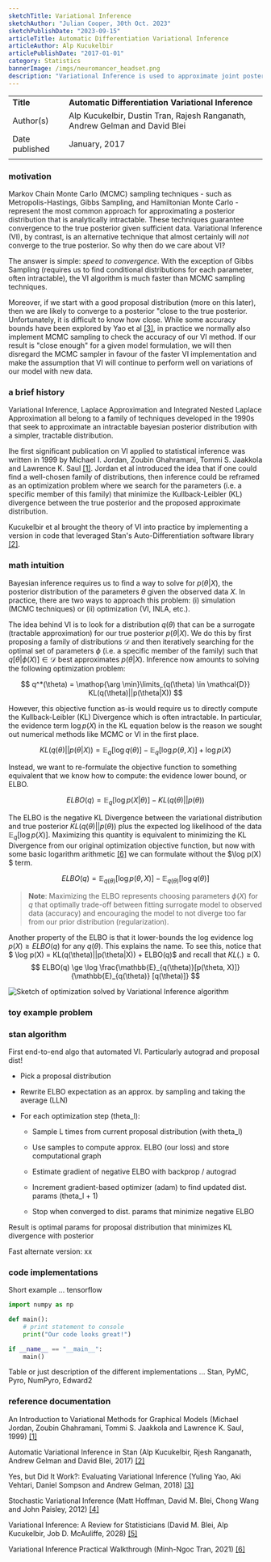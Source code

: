 ```yaml
---
sketchTitle: Variational Inference
sketchAuthor: "Julian Cooper, 30th Oct. 2023"
sketchPublishDate: "2023-09-15"
articleTitle: Automatic Differentiation Variational Inference
articleAuthor: Alp Kucukelbir
articlePublishDate: "2017-01-01"
category: Statistics
bannerImage: /imgs/neuromancer_headset.png
description: "Variational Inference is used to approximate joint posterior distributions. This sketch summarizes the method, its pros and cons, and existing   implementations."
---
```


|     |     |
| --- | --- |  
| **Title** | **Automatic Differentiation Variational Inference** |  
| Author(s) | Alp Kucukelbir, Dustin Tran, Rajesh Ranganath, Andrew Gelman and David Blei |  
| Date published | January, 2017 |  
|     |     |   


### motivation

Markov Chain Monte Carlo (MCMC) sampling techniques - such as Metropolis-Hastings, Gibbs Sampling, and Hamiltonian Monte Carlo - represent the most common approach for approximating a posterior distribution that is analytically intractable. These techniques guarantee convergence to the true posterior given sufficient data. Variational Inference (VI), by contrast, is an alternative technique that almost certainly will *not* converge to the true posterior. So why then do we care about VI?

The answer is simple: *speed to convergence*. With the exception of Gibbs Sampling (requires us to find conditional distributions for each parameter, often intractable), the VI algorithm is much faster than MCMC sampling techniques.

Moreover, if we start with a good proposal distribution (more on this later), then we are likely to converge to a posterior "close to the true posterior. Unfortunately, it is difficult to know how close. While some accuracy bounds have been explored by Yao et al [[3]](#reference-documentation), in practice we normally also implement MCMC sampling to check the accuracy of our VI method. If our result is "close enough" for a given model formulation, we will then disregard the MCMC sampler in favour of the faster VI implementation and make the assumption that VI will continue to perform well on variations of our model with new data.   


### a brief history

Variational Inference, Laplace Approximation and Integrated Nested Laplace Approximation all belong to a family of techniques developed in the 1990s that seek to approximate an intractable bayesian posterior distribution with a simpler, tractable distribution. 

Ihe first significant publication on VI applied to statistical inference was written in 1999 by Michael I. Jordan, Zoubin Ghahramani, Tommi S. Jaakkola and Lawrence K. Saul [[1]](#reference-documentation). Jordan et al introduced the idea that if one could find a well-chosen family of distributions, then inference could be reframed as an optimization problem where we search for the parameters (i.e. a specific member of this family) that minimize the Kullback-Leibler (KL) divergence between the true posterior and the proposed approximate distribution. 

Kucukelbir et al brought the theory of VI into practice by implementing a version in code that leveraged Stan's Auto-Differentiation software library [[2]](#reference-documentation). 


### math intuition

Bayesian inference requires us to find a way to solve for $p(\theta|X)$, the posterior distribution of the parameters $\theta$ given the observed data $X$. In practice, there are two ways to approach this problem: (i) simulation (MCMC techniques) or (ii) optimization (VI, INLA, etc.).

The idea behind VI is to look for a distribution $q(\theta)$ that can be a surrogate (tractable approximation) for our true posterior $p(\theta|X)$. We do this by first proposing a family of distributions $\mathcal{D}$ and then iteratively searching for the optimal set of parameters $\phi$ (i.e. a specific member of the family) such that $q[\theta|\phi(X)] \in \mathcal{D}$ best approximates $p(\theta|X)$. Inference now amounts to solving the following optimization problem:

$$ q^*(\theta) = \mathop{\arg \min}\limits_{q(\theta) \in \mathcal{D}} KL(q(\theta)||p(\theta|X)) $$

However, this objective function as-is would require us to directly compute the Kullback-Leibler (KL) Divergence which is often intractable. In particular, the evidence term $\log p(X)$ in the KL equation below is the reason we sought out numerical methods like MCMC or VI in the first place.

$$ KL(q(\theta)||p(\theta|X)) = \mathbb{E}_q[\log q(\theta)] - \mathbb{E}_q[\log p(\theta, X)] + \log p(X) $$

Instead, we want to re-formulate the objective function to something equivalent that we know how to compute: the evidence lower bound, or ELBO. 

$$ ELBO(q) = \mathbb{E}_q[\log p(X|\theta)] - KL(q(\theta)||p(\theta))$$

The ELBO is the negative KL Divergence between the variational distribution and true posterior $KL(q(\theta)||p(\theta))$ plus the expected log likelihood of the data $\mathbb{E}_q[\log p(X)]$. Maximizing this quantity is equivalent to minimizing the KL Divergence from our original optimization objective function, but now with some basic logarithm arithmetic [[6]](#reference-documentation) we can formulate without the $\log p(X) $ term.
 
$$ ELBO(q) = \mathbb{E}_{q(\theta)}[\log p(\theta, X)] - \mathbb{E}_{q(\theta)} [\log q(\theta)] $$

> **Note**: Maximizing the ELBO represents choosing parameters $\phi(X)$ for $q$ that optimally trade-off between fitting surrogate model to observed data (accuracy) and encouraging the model to not diverge too far from our prior distribution (regularization). 

Another property of the ELBO is that it lower-bounds the log evidence $\log p(X) \ge ELBO(q)$ for any $q(\theta)$. This explains the name. To see this, notice that $ \log p(X) = KL(q(\theta)||p(\theta|X)) + ELBO(q)$ and recall that $KL(.) \ge 0$. 
$$ ELBO(q) \ge \log \frac{\mathbb{E}_{q(\theta)}[p(\theta, X)]}{\mathbb{E}_{q(\theta)} [q(\theta)]} $$

![Sketch of optimization solved by Variational Inference algorithm](/imgs/variational-inference-optimization.png)


### toy example problem



### stan algorithm

First end-to-end algo that automated VI. 
Particularly autograd and proposal dist!

- Pick a proposal distribution

- Rewrite ELBO expectation as an approx. by sampling and taking the average (LLN)

- For each optimization step (theta_l):

  - Sample L times from current proposal distribution (with theta_l)

  - Use samples to compute approx. ELBO (our loss) and store computational graph

  - Estimate gradient of negative ELBO with backprop / autograd

  - Increment gradient-based optimizer (adam) to find updated dist. params (theta_l + 1)

  - Stop when converged to dist. params that minimize negative ELBO


Result is optimal params for proposal distribution that minimizes KL divergence with posterior

Fast alternate version: xx


### code implementations

Short example ... tensorflow

```python
import numpy as np

def main():
    # print statement to console
    print("Our code looks great!")

if __name__ == "__main__":
    main()
```

Table or just description of the different implementations ...
Stan, PyMC, Pyro, NumPyro, Edward2


### reference documentation

An Introduction to Variational Methods for Graphical Models (Michael Jordan, Zoubin Ghahramani, Tommi S. Jaakkola and Lawrence K. Saul, 1999) 
[[1]](https://www.researchgate.net/publication/226435002_An_Introduction_to_Variational_Methods_for_Graphical_Models)

Automatic Variational Inference in Stan (Alp Kucukelbir, Rjesh Ranganath, Andrew Gelman and David Blei, 2017)
[[2]](https://arxiv.org/abs/1506.03431)

Yes, but Did It Work?: Evaluating Variational Inference (Yuling Yao, Aki Vehtari, Daniel Sompson and Andrew Gelman, 2018)
[[3]](https://arxiv.org/pdf/1802.02538.pdf)

Stochastic Variational Inference (Matt Hoffman, David M. Blei, Chong Wang and John Paisley, 2012)
[[4]](https://arxiv.org/abs/1206.7051)

Variational Inference: A Review for Statisticians (David M. Blei, Alp Kucukelbir, Job D. McAuliffe, 2028)
[[5]](https://arxiv.org/pdf/1601.00670.pdf)

Variational Inference Practical Walkthrough (Minh-Ngoc Tran, 2021)
[[6]](https://arxiv.org/pdf/2103.01327.pdf)

